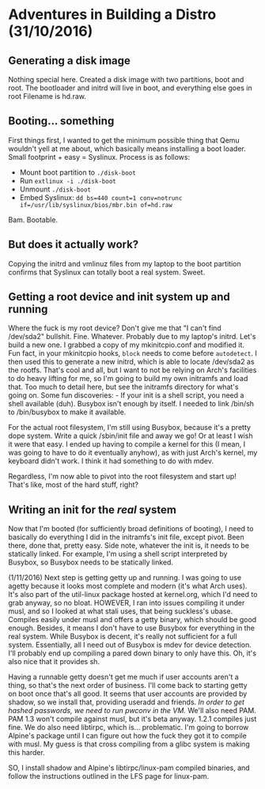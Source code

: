 # Adventures in Building a Distro (31/10/2016)

## Generating a disk image
Nothing special here. Created a disk image with two partitions, boot and
root. The bootloader and initrd will live in boot, and everything else goes in root
Filename is hd.raw.

## Booting... something
First things first, I wanted to get the minimum possible thing that Qemu
wouldn't yell at me about, which basically means installing a boot loader.
Small footprint + easy = Syslinux.
Process is as follows:
- Mount boot partition to `./disk-boot`
- Run `extlinux -i ./disk-boot`
- Unmount `./disk-boot`
- Embed Syslinux: `dd bs=440 count=1 conv=notrunc if=/usr/lib/syslinux/bios/mbr.bin of=hd.raw`

Bam. Bootable.

## But does it actually work?
Copying the initrd and vmlinuz files from my laptop to the boot partition
confirms that Syslinux can totally boot a real system. Sweet.

## Getting a root device and init system up and running
Where the fuck is my root device? Don't give me that "I can't find /dev/sda2" bullshit.
Fine. Whatever. Probably due to my laptop's initrd. Let's build a new one.
I grabbed a copy of my mkinitcpio.conf and modified it.
Fun fact, in your mkinitcpio hooks, `block` needs to come before `autodetect`.
I then used this to generate a new initrd, which is able to locate /dev/sda2
as the rootfs.
That's cool and all, but I want to not be relying on Arch's facilities to do
heavy lifting for me, so I'm going to build my own initramfs and load that.
Too much to detail here, but see the initramfs directory for what's going on.
Some fun discoveries:
    - If your init is a shell script, you need a shell available (duh). Busybox
    isn't enough by itself. I needed to link /bin/sh to /bin/busybox to make it
    available.

For the actual root filesystem, I'm still using Busybox, because it's a pretty
dope system. Write a quick /sbin/init file and away we go! Or at least I
wish it were that easy. I ended up having to compile a kernel for this (I
mean, I was going to have to do it eventually anyhow), as with just Arch's kernel,
my keyboard didn't work. I think it had something to do with mdev.

Regardless, I'm now able to pivot into the root filesystem and start up! That's
like, most of the hard stuff, right?

## Writing an init for the *real* system
Now that I'm booted (for sufficiently broad definitions of booting), I need
to basically do everything I did in the initramfs's init file, except pivot.
Been there, done that, pretty easy. Side note, whatever the init is, it needs
to be statically linked. For example, I'm using a shell script interpreted by
Busybox, so Busybox needs to be statically linked.

(1/11/2016)
Next step is getting getty up and running. I was going to  use agetty because it looks
most complete and modern (it's what Arch uses). It's also part of the util-linux
package hosted at kernel.org, which I'd need to grab anyway, so no bloat. HOWEVER,
I ran into issues compiling it under musl, and so I looked at what stali uses, that
being suckless's ubase. Compiles easily under musl and offers a getty binary, which
should be good enough. Besides, it means I don't have to use Busybox for everything in
the real system. While Busybox is decent, it's really not sufficient for a full system.
Essentially, all I need out of Busybox is mdev for device detection. I'll probably end up
compiling a pared down binary to only have this. Oh, it's also nice that it provides sh.

Having a runnable getty doesn't get me much if user accounts aren't a thing, so that's
the next order of business. I'll come back to starting getty on boot once that's all good.
It seems that user accounts are provided by shadow, so we install that, providing
useradd and friends. *In order to get hashed passwords, we need to run pwconv in the VM.*
We'll also need PAM. PAM 1.3 won't compile against musl, but it's beta anyway. 1.2.1 compiles 
just fine. We do also need libtirpc, which is... problematic. I'm going to borrow Alpine's package
until I can figure out how the fuck they got it to compile with musl. My guess is that cross
compiling from a glibc system is making this harder.

SO, I install shadow and Alpine's libtirpc/linux-pam compiled binaries, and follow the instructions
outlined in the LFS page for linux-pam. 

